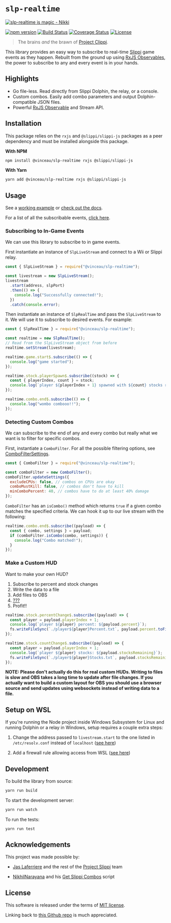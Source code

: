 # `slp-realtime`

[![slp-realtime is magic - Nikki](https://i.imgur.com/qnfI6c5.png)](https://i.imgur.com/qnfI6c5.png)

[![npm version](https://img.shields.io/npm/v/@vinceau/slp-realtime.svg?style=flat)](https://npmjs.org/package/@vinceau/slp-realtime "View this project on npm")
[![Build Status](https://github.com/vinceau/slp-realtime/workflows/build/badge.svg)](https://github.com/vinceau/slp-realtime/actions?workflow=build)
[![Coverage Status](https://coveralls.io/repos/github/vinceau/slp-realtime/badge.svg)](https://coveralls.io/github/vinceau/slp-realtime)
[![License](https://img.shields.io/npm/l/@vinceau/slp-realtime)](https://github.com/vinceau/slp-realtime/blob/master/LICENSE)

> The brains _and_ the brawn of [Project Clippi](https://github.com/vinceau/project-clippi).

This library provides an easy way to subscribe to real-time [Slippi](https://github.com/project-slippi/project-slippi) game events as they happen. Rebuilt from the ground up using [RxJS Observables](https://rxjs-dev.firebaseapp.com/guide/overview), the power to subscribe to any and every event is in your hands.

## Highlights

- Go file-less. Read directly from Slippi Dolphin, the relay, or a console.
- Custom combos. Easily add combo parameters and output Dolphin-compatible JSON files.
- Powerful [RxJS Observable](https://rxjs-dev.firebaseapp.com/guide/overview) and Stream API.

## Installation

This package relies on the `rxjs` and `@slippi/slippi-js` packages as a peer dependency and must be installed alongside this package.

**With NPM**

```bash
npm install @vinceau/slp-realtime rxjs @slippi/slippi-js
```

**With Yarn**

```bash
yarn add @vinceau/slp-realtime rxjs @slippi/slippi-js
```

## Usage

See a [working example](examples) or [check out the docs](api/README.md).

For a list of all the subscribable events, [click here](api/observables.md#events).

### Subscribing to In-Game Events

We can use this library to subscribe to in game events.

First instantiate an instance of `SlpLiveStream` and connect to a Wii or Slippi relay.

```javascript
const { SlpLiveStream } = require("@vinceau/slp-realtime");

const livestream = new SlpLiveStream();
livestream
  .start(address, slpPort)
  .then(() => {
    console.log("Successfully connected!");
  })
  .catch(console.error);
```

Then instantiate an instance of `SlpRealTime` and pass the `SlpLiveStream` to it.
We will use it to subscribe to desired events. For example:

```javascript
const { SlpRealTime } = require("@vinceau/slp-realtime");

const realtime = new SlpRealTime();
// Read from the SlpLiveStream object from before
realtime.setStream(livestream);

realtime.game.start$.subscribe(() => {
  console.log("game started");
});

realtime.stock.playerSpawn$.subscribe((stock) => {
  const { playerIndex, count } = stock;
  console.log(`player ${playerIndex + 1} spawned with ${count} stocks remaining`);
});

realtime.combo.end$.subscribe(() => {
  console.log("wombo combooo!!");
});
```

### Detecting Custom Combos

We can subscribe to the end of any and every combo but really what we want is to filter for specific combos.

First, instantiate a `ComboFilter`. For all the possible filtering options, see [ComboFilterSettings](api/types.md#combofiltersettings).

```javascript
const { ComboFilter } = require("@vinceau/slp-realtime");

const comboFilter = new ComboFilter();
comboFilter.updateSettings({
  excludeCPUs: false, // combos on CPUs are okay
  comboMustKill: false, // combos don't have to kill
  minComboPercent: 40, // combos have to do at least 40% damage
});
```

`ComboFilter` has an `isCombo()` method which returns `true` if a given combo matches the specified criteria. We can hook it up to our live stream with the following:

```javascript
realtime.combo.end$.subscribe((payload) => {
  const { combo, settings } = payload;
  if (comboFilter.isCombo(combo, settings)) {
    console.log("Combo matched!");
  }
});
```

### Make a Custom HUD

Want to make your own HUD?

1. Subscribe to percent and stock changes
2. Write the data to a file
3. Add files to OBS
4. [???](examples/custom-hud)
5. Profit!!

```javascript
realtime.stock.percentChange$.subscribe((payload) => {
  const player = payload.playerIndex + 1;
  console.log(`player ${player} percent: ${payload.percent}`);
  fs.writeFileSync(`./player${player}Percent.txt`, payload.percent.toFixed(0));
});

realtime.stock.countChange$.subscribe((payload) => {
  const player = payload.playerIndex + 1;
  console.log(`player ${player} stocks: ${payload.stocksRemaining}`);
  fs.writeFileSync(`./player${player}Stocks.txt`, payload.stocksRemaining.toString());
});
```

**NOTE: Please don't actually do this for real custom HUDs. Writing to files is slow and OBS takes a long time to update after file changes. If you actually want to build a custom layout for OBS you should use a browser source and send updates using websockets instead of writing data to a file.**


## Setup on WSL

If you're running the Node project inside Windows Subsystem for Linux and running Dolphin or a relay in Windows, setup requires a couple extra steps:

1. Change the address passed to `livestream.start` to the one listed in `/etc/resolv.conf` instead of `localhost` ([see here](https://devdojo.com/mvnarendrareddy/access-windows-localhost-from-wsl2))

2. Add a firewall rule allowing access from WSL ([see here](https://superuser.com/a/1620974))


## Development

To build the library from source:

```bash
yarn run build
```

To start the development server:

```bash
yarn run watch
```

To run the tests:

```bash
yarn run test
```


## Acknowledgements

This project was made possible by:

- [Jas Laferriere](https://github.com/JLaferri) and the rest of the [Project Slippi](https://github.com/project-slippi) team

- [NikhilNarayana](https://github.com/NikhilNarayana) and his [Get Slippi Combos](https://gist.github.com/NikhilNarayana/d45e328e9ea47127634f2faf575e8dcf) script

## License

This software is released under the terms of [MIT license](LICENSE).

Linking back to [this Github repo](https://github.com/vinceau/slp-realtime) is much appreciated.
